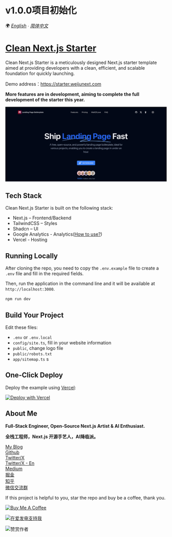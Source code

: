 # v1.0.0项目初始化


🌍 *[English](README.md) ∙ [简体中文](README-zh.md)*


# [Clean Next.js Starter](https://starter.weijunext.com/)

Clean Next.js Starter is a meticulously designed Next.js starter template aimed at providing developers with a clean, efficient, and scalable foundation for quickly launching.

Demo address：https://starter.weijunext.com

**More features are in development, aiming to complete the full development of the starter this year.**

[![Clean Next.js Starter](./public/og.png)](https://www.starter.weijunext.com/)

## Tech Stack 

Clean Next.js Starter is built on the following stack:

- Next.js – Frontend/Backend
- TailwindCSS – Styles
- Shadcn – UI
- Google Analytics - Analytics([How to use?](https://weijunext.com/article/979b9033-188c-4d88-bfff-6cf74d28420d))
- Vercel - Hosting


## Running Locally

After cloning the repo, you need to copy the `.env.example` file to create a `.env` file and fill in the required fields.

Then, run the application in the command line and it will be available at `http://localhost:3000`.

```bash
npm run dev
```

## Build Your Project

Edit these files:
- `.env` or `.env.local`
- `config/site.ts`, fill in your website information 
- `public`, change logo file
- `public/robots.txt`
- `app/sitemap.ts`
s


## One-Click Deploy

Deploy the example using [Vercel](https://vercel.com?utm_source=github&utm_medium=readme&utm_campaign=vercel-examples):

[![Deploy with Vercel](https://vercel.com/button)](https://vercel.com/new/clone?repository-url=https://github.com/weijunext/clean-nextjs-starter&project-name=&repository-name=clean-nextjs-starter&demo-title=CleanNextjsStarter&demo-description=Clean%20nextjs%20starter.&demo-url=https://starter.weijunext.com&demo-image=https://starter.weijunext.com/og.png)

## About Me

**Full-Stack Engineer, Open-Source Next.js Artist & AI Enthusiast.**

**全栈工程师，Next.js 开源手艺人，AI降临派。**

[My Blog](https://weijunext.com)  
[Github](https://github.com/weijunext)  
[Twitter/X](https://twitter.com/weijunext)  
[Twitter/X - En](https://twitter.com/wayne_dev)  
[Medium](https://medium.com/@weijunext)  
[掘金](https://juejin.cn/user/26044008768029)  
[知乎](https://www.zhihu.com/people/mo-mo-mo-89-12-11)  
[微信交流群](https://weijunext.com/make-a-friend)  

If this project is helpful to you, star the repo and buy be a coffee, thank you.

<a href="https://www.buymeacoffee.com/weijunext" target="_blank"><img src="https://cdn.buymeacoffee.com/buttons/v2/default-yellow.png" alt="Buy Me A Coffee" style="height: 41px !important;width: 174px !important;" ></a>


<a href="https://afdian.net/a/weijunext" target="_blank"><img src="./public/afd.png" alt="在爱发电支持我" style="height: 50px !important"></a>

<img src="./public/zs.jpeg" alt="赞赏作者" style="height: 200px; width: 200px">